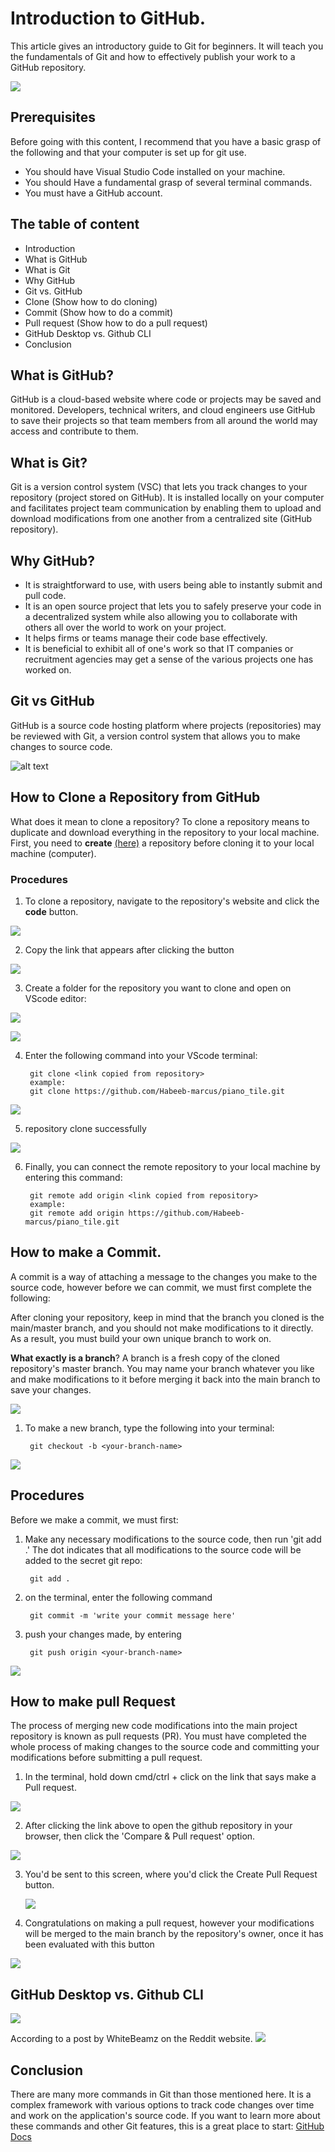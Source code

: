 # Introduction to GitHub.
This article gives an introductory guide to Git for beginners. It will teach you the fundamentals of Git and how to effectively publish your work to a GitHub repository.

![](https://miro.medium.com/max/1400/1*HGUTuFcN7415AJt1nx1vgQ.png)

## Prerequisites
Before going with this content, I recommend that you have a basic grasp of the following and that your computer is set up for git use.

- You should have Visual Studio Code installed on your machine.
- You should Have a fundamental grasp of several terminal commands.
- You must have a GitHub account.


## The table of content
* Introduction
* What is GitHub
* What is Git
* Why GitHub
* Git vs. GitHub
* Clone (Show how to do cloning)
* Commit (Show how to do a commit)
* Pull request (Show how to do a pull request)
* GitHub Desktop vs. Github CLI
* Conclusion

## What is GitHub?
GitHub is a cloud-based website where code or projects may be saved and monitored. Developers, technical writers, and cloud engineers use GitHub to save their projects so that team members from all around the world may access and contribute to them.


## What is Git?
Git is a version control system (VSC) that lets you track changes to your repository (project stored on GitHub). It is installed locally on your computer and facilitates project team communication by enabling them to upload and download modifications from one another from a centralized site (GitHub repository).

## Why GitHub?
- It is straightforward to use, with users being able to instantly submit and pull code.
- It is an open source project that lets you to safely preserve your code in a decentralized system while also allowing you to collaborate with others all over the world to work on your project.
- It helps firms or teams manage their code base effectively.
- It is beneficial to exhibit all of one's work so that IT companies or recruitment agencies may get a sense of the various projects one has worked on.


## Git vs GitHub
GitHub is a source code hosting platform where projects (repositories) may be reviewed with Git, a version control system that allows you to make changes to source code.
            

 ![alt text](https://miro.medium.com/max/1142/1*acg7QE7I1K0OCK8gRSTd-g.png "our logo")



## How to Clone a Repository from GitHub
What does it mean to clone a repository?  To clone a repository means to duplicate and download everything in the repository to your local machine. First, you need to **create** [(here)](https://docs.github.com/en/repositories/creating-and-managing-repositories/creating-a-new-repository) a repository before cloning it to your local machine (computer). 

### **Procedures**
1. To clone a repository, navigate to the repository's website and click the **code** button.

![](assets/Code.png)

2. Copy the link that appears after clicking the button

![](assets/copyy.png)

3. Create a folder for the repository you want to clone and open on VScode editor:


 ![](assets/newFolder.png)

  
![](assets/openFolder.png)

4. Enter the following command into your VScode terminal:
        
        git clone <link copied from repository>
        example:
        git clone https://github.com/Habeeb-marcus/piano_tile.git


![](assets/terminal.png)

5. repository clone successfully 

![](assets/cloned.png)

6. Finally, you can connect the remote repository to your local machine by entering this command:

        git remote add origin <link copied from repository>
        example:
        git remote add origin https://github.com/Habeeb-marcus/piano_tile.git


## How to make a Commit.
A commit is a way of attaching a message to the changes you make to the source code, however before we can commit, we must first complete the following:


After cloning your repository, keep in mind that the branch you cloned is the main/master branch, and you should not make modifications to it directly. As a result, you must build your own unique branch to work on.


**What exactly is a branch**? A branch is a fresh copy of the cloned repository's master branch. You may name your branch whatever you like and make modifications to it before merging it back into the main branch to save your changes.

<!-- image of branch -->
![](assets/branch.png)

1. To make a new branch, type the following into your terminal:

        git checkout -b <your-branch-name>

<!-- image of branch being created -->
![](assets/newBranch.png)
##  Procedures
Before we make a commit, we must first:

1. Make any necessary modifications to the source code, then run 'git add .' The dot indicates that all modifications to the source code will be added to the secret git repo:

        git add .


2. on the terminal, enter the following command 
        
        git commit -m 'write your commit message here'


3. push your changes made, by entering 

        git push origin <your-branch-name>


![](assets/commit%20Pro.png)
## How to make pull Request

The process of merging new code modifications into the main project repository is known as pull requests (PR).
You must have completed the whole process of making changes to the source code and committing your modifications before submitting a pull request.

1. In the terminal, hold down cmd/ctrl + click on the link that says make a Pull request.

![](assets/pr.png)


2. After clicking the link above to open the github repository in your browser, then click the 'Compare & Pull request' option.

![](assets/clickPr.png)


3. You'd be sent to this screen, where you'd click the Create Pull Request button.
   
   ![](assets/thePr.png)

4. Congratulations on making a pull request, however your modifications will be merged to the main branch by the repository's owner, once it has been evaluated with this button
   
![](assets/merge.png)
    


## GitHub Desktop vs. Github CLI
![](assets/gitvsgitcli.png)

According to a post by WhiteBeamz on the Reddit website.
![](assets/post.png)

## Conclusion
There are many more commands in Git than those mentioned here. It is a complex framework with various options to track code changes over time and work on the application's source code.
If you want to learn more about these commands and other Git features, this is a great place to start: [GitHub Docs](https://docs.github.com/en/repositories)




